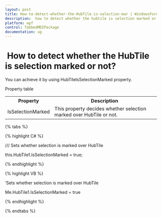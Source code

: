 ```yaml
---
layout: post
title: How-to-detect-whether-the-HubTile-is-selection-mar | WindowsForms | Syncfusion®
description:  how to detect whether the hubtile is selection marked or not?
platform: wpf
control: TabbedMDIPackage
documentation: ug
---
```


#  How to detect whether the HubTile is selection marked or not?

You can achieve it by using HubTileIsSelectionMarked property.

Property table

<table>
<tr>
<th>
Property</th><th>
Description</th></tr>
<tr>
<td>
IsSelectionMarked</td><td>
This property decides whether selection marked over HubTile or not.</td></tr>
</table>

{% tabs %}

{% highlight C# %}



/// Sets whether selection is marked over HubTile 

this.HubTile1.IsSelectionMarked = true;

{% endhighlight %}



{% highlight VB %}



‘Sets whether selection is marked over HubTile 

Me.HubTile1.IsSelectionMarked = true


{% endhighlight %}

{% endtabs %}
